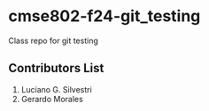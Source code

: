 # cmse802-f24-git_testing
Class repo for git testing


## Contributors List

1. Luciano G. Silvestri
2. Gerardo Morales